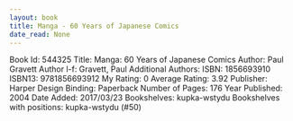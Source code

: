 ```yaml
---
layout: book
title: Manga - 60 Years of Japanese Comics
date_read: None
---
```


Book Id: 544325
Title: Manga: 60 Years of Japanese Comics
Author: Paul Gravett
Author l-f: Gravett, Paul
Additional Authors: 
ISBN: 1856693910
ISBN13: 9781856693912
My Rating: 0
Average Rating: 3.92
Publisher: Harper Design
Binding: Paperback
Number of Pages: 176
Year Published: 2004
Date Added: 2017/03/23
Bookshelves: kupka-wstydu
Bookshelves with positions: kupka-wstydu (#50)

